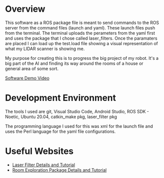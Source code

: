 # Overview

This software as a ROS package file is meant to send commands to the ROS server from the command files (launch and yaml). These launch files 
push from the terminal. The terminal uploads the perameters from the yaml first and uses the package that I chose called laser_filters. Once
the paramaters are placed I can load up the test.load file showing a visual representation of what my LIDAR scanner is showing me.

My purpose for creating this is to progress the big project of my robot. It's a big part of the AI and finding its way around the rooms of a house
or general area of some sort.

[Software Demo Video](https://youtu.be/jCX8M4-yZ1w)

# Development Environment

The tools I used are git, Visual Studio Code, Android Studio, ROS SDK - Noetic, Ubuntu 20.04, catkin_make pkg, laser_filter pkg

The programming language I used for this was xml for the launch file and uses the Perl language for the yaml file configurations.


# Useful Websites

* [Laser Filter Details and Tutorial](https://wiki.ros.org/laser_filters)
* [Room Exploration Package Details and Tutorial](https://wiki.ros.org/ipa_room_exploration)
